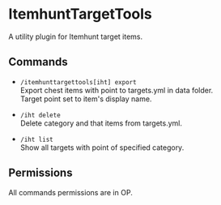 # ItemhuntTargetTools
A utility plugin for Itemhunt target items.

## Commands

* `/itemhunttargettools[iht] export`  
Export chest items with point to targets.yml in data folder.  
Target point set to item's display name.

* `/iht delete`  
Delete category and that items from targets.yml.

* `/iht list`  
Show all targets with point of specified category.

## Permissions
All commands permissions are in OP.
